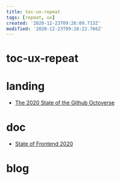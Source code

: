 ```yaml
---
title: toc-ux-repeat
tags: [repeat, ux]
created: '2020-12-23T09:26:09.713Z'
modified: '2020-12-23T09:28:22.766Z'
---
```


# toc-ux-repeat

# landing

- [The 2020 State of the Github Octoverse](https://octoverse.github.com/)

# doc

- [State of Frontend 2020](https://tsh.io/state-of-frontend/)

# blog
